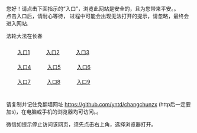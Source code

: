 您好！请点击下面指示的“入口”，浏览此网站是安全的，且为您带来平安。。 <br/>
点击入口后，请耐心等待， 过程中可能会出现无法打开的提示，请忽略，最终会进入网站. </br>

法轮大法在长春<br/>
<div style="padding:10px"><a style="margin:20px" target="_blank" href="https://d266axqbqf80gj.cloudfront.net/2Qpsp?phejw" id="ccLink1" rel="nofollow">入口1</a> <a target="_blank" style="margin:20px" href="https://d22zn1a6xq7kig.cloudfront.net/2Qpsp?nqtraudk" id="ccLink2" rel="nofollow">入口2</a> <a style="margin:20px" target="_blank" href="https://d1ln4fesiapws3.cloudfront.net/2Qpsp?uzrtb" id="ccLink3" rel="nofollow">入口3</a></div>

<div style="padding:10px" ><a style="margin:20px" target="_blank" href="https://d266axqbqf80gj.cloudfront.net/2Qpsp?phejw" id="ccLink4" rel="nofollow">入口4</a> <a style="margin:20px" href="https://d22zn1a6xq7kig.cloudfront.net/2Qpsp?nqtraudk" target="_blank" id="ccLink5" rel="nofollow">入口5</a> <a style="margin:20px" href="https://d1ln4fesiapws3.cloudfront.net/2Qpsp?uzrtb" target="_blank" id="ccLink6" rel="nofollow">入口6</a></div>

<div style="padding:10px"><a style="margin:20px" target="_blank" href="https://d266axqbqf80gj.cloudfront.net/2Qpsp?phejw" id="ccLink7" rel="nofollow">入口7</a> <a style="margin:20px" href="https://d22zn1a6xq7kig.cloudfront.net/2Qpsp?nqtraudk" target="_blank" id="ccLink8" rel="nofollow">入口8</a> <a style="margin:20px" target="_blank" href="https://d1ln4fesiapws3.cloudfront.net/2Qpsp?uzrtb" id="ccLink9" rel="nofollow">入口9</a></div>

<br/>



请复制并记住免翻墙网址 https://github.com/yntd/changchunzx (http后一定要加s)，在电脑或手机的浏览器均可访问。。<br/>

微信如提示停止访问该网页，须先点击右上角，选择浏览器打开。
